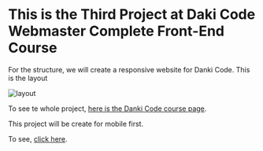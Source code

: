 # This is the Third Project at Daki Code Webmaster Complete Front-End Course

For the structure, we will create a responsive website for Danki Code. This is the layout 

![layout](https://github.com/rafaatasso/DankiCode_Project01_LandingPageDankiCode/blob/master/public/images/layout.png?raw=true)

To see te whole project, [here is the Danki Code course page](https://cursos.dankicode.com/campus/curso-front-end-completo/projeto-3-estudando-layout).

This project will be create for mobile first.

To see, [click here](https://homedankicade.netlify.app).
